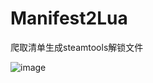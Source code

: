 # Manifest2Lua
爬取清单生成steamtools解锁文件

![image](https://github.com/user-attachments/assets/6424d758-a295-4016-8070-34c44b10d415)


